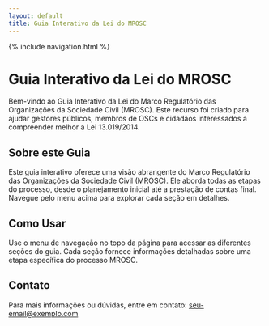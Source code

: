 ```yaml
---
layout: default
title: Guia Interativo da Lei do MROSC
---
```


{% include navigation.html %}

<script>
document.documentElement.lang = 'pt-BR';
</script>

# Guia Interativo da Lei do MROSC

Bem-vindo ao Guia Interativo da Lei do Marco Regulatório das Organizações da Sociedade Civil (MROSC). Este recurso foi criado para ajudar gestores públicos, membros de OSCs e cidadãos interessados a compreender melhor a Lei 13.019/2014.

## Sobre este Guia

Este guia interativo oferece uma visão abrangente do Marco Regulatório das Organizações da Sociedade Civil (MROSC). Ele aborda todas as etapas do processo, desde o planejamento inicial até a prestação de contas final. Navegue pelo menu acima para explorar cada seção em detalhes.

## Como Usar

Use o menu de navegação no topo da página para acessar as diferentes seções do guia. Cada seção fornece informações detalhadas sobre uma etapa específica do processo MROSC.

## Contato

Para mais informações ou dúvidas, entre em contato: [seu-email@exemplo.com](mailto:seu-email@exemplo.com)
